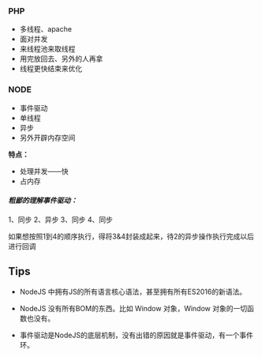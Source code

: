### PHP
- 多线程、apache
- 面对并发
- 来线程池来取线程
- 用完放回去、另外的人再拿
- 线程更快结束来优化


### NODE
- 事件驱动
- 单线程
- 异步
- 另外开辟内存空间

**特点：**
- 处理并发——快
- 占内存

#### *粗鄙的理解事件驱动：*

1、同步
2、异步
3、同步
4、同步

如果想按照1到4的顺序执行，得将3&4封装成起来，待2的异步操作执行完成以后进行回调

## Tips

- NodeJS 中拥有JS的所有语言核心语法，甚至拥有所有ES2016的新语法。

- NodeJS 没有所有BOM的东西。比如 Window 对象，Window 对象的一切函数也没有。

- 事件驱动是NodeJS的底层机制，没有出错的原因就是事件驱动，有一个事件环。
